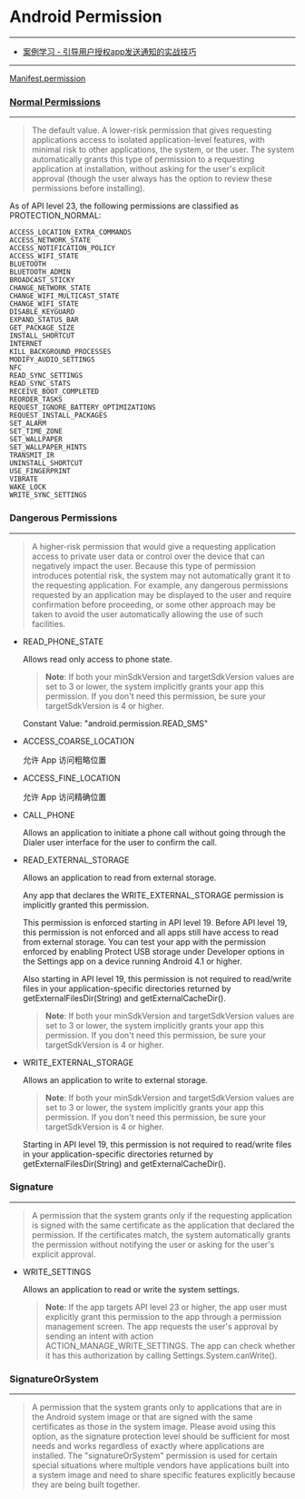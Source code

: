 # Android Permission

---

 - [案例学习 - 引导用户授权app发送通知的实战技巧](http://www.beforweb.com/node/758?hmsr=toutiao.io&utm_medium=toutiao.io&utm_source=toutiao.io)

---

[Manifest.permission](http://developer.android.com/reference/android/Manifest.permission.html)

### [Normal Permissions](http://developer.android.com/guide/topics/security/normal-permissions.html)
---

> The default value. A lower-risk permission that gives requesting applications access to isolated application-level features, with minimal risk to other applications, the system, or the user. The system automatically grants this type of permission to a requesting application at installation, without asking for the user's explicit approval (though the user always has the option to review these permissions before installing). 

As of API level 23, the following permissions are classified as PROTECTION_NORMAL:

```
ACCESS_LOCATION_EXTRA_COMMANDS
ACCESS_NETWORK_STATE
ACCESS_NOTIFICATION_POLICY
ACCESS_WIFI_STATE
BLUETOOTH
BLUETOOTH_ADMIN
BROADCAST_STICKY
CHANGE_NETWORK_STATE
CHANGE_WIFI_MULTICAST_STATE
CHANGE_WIFI_STATE
DISABLE_KEYGUARD
EXPAND_STATUS_BAR
GET_PACKAGE_SIZE
INSTALL_SHORTCUT
INTERNET
KILL_BACKGROUND_PROCESSES
MODIFY_AUDIO_SETTINGS
NFC
READ_SYNC_SETTINGS
READ_SYNC_STATS
RECEIVE_BOOT_COMPLETED
REORDER_TASKS
REQUEST_IGNORE_BATTERY_OPTIMIZATIONS
REQUEST_INSTALL_PACKAGES
SET_ALARM
SET_TIME_ZONE
SET_WALLPAPER
SET_WALLPAPER_HINTS
TRANSMIT_IR
UNINSTALL_SHORTCUT
USE_FINGERPRINT
VIBRATE
WAKE_LOCK
WRITE_SYNC_SETTINGS
```

### Dangerous Permissions
---

> A higher-risk permission that would give a requesting application access to private user data or control over the device that can negatively impact the user. Because this type of permission introduces potential risk, the system may not automatically grant it to the requesting application. For example, any dangerous permissions requested by an application may be displayed to the user and require confirmation before proceeding, or some other approach may be taken to avoid the user automatically allowing the use of such facilities. 

- READ\_PHONE\_STATE

	Allows read only access to phone state.
	> **Note**: If both your minSdkVersion and targetSdkVersion values are set to 3 or lower, the system implicitly grants your app this permission. If you don't need this permission, be sure your targetSdkVersion is 4 or higher.
	
	Constant Value: "android.permission.READ_SMS"
	
- ACCESS\_COARSE\_LOCATION

	允许 App 访问粗略位置

- ACCESS\_FINE\_LOCATION

	允许 App 访问精确位置
	
- CALL_PHONE
	
	Allows an application to initiate a phone call without going through the Dialer user interface for the user to confirm the call.

- READ\_EXTERNAL\_STORAGE

	Allows an application to read from external storage.

	Any app that declares the WRITE_EXTERNAL_STORAGE permission is implicitly granted this permission.

	This permission is enforced starting in API level 19. Before API level 19, this permission is not enforced and all apps still have access to read from external storage. You can test your app with the permission enforced by enabling Protect USB storage under Developer options in the Settings app on a device running Android 4.1 or higher.

	Also starting in API level 19, this permission is not required to read/write files in your application-specific directories returned by getExternalFilesDir(String) and getExternalCacheDir().

	> **Note**: If both your minSdkVersion and targetSdkVersion values are set to 3 or lower, the system implicitly grants your app this permission. If you don't need this permission, be sure your targetSdkVersion is 4 or higher.

- WRITE\_EXTERNAL\_STORAGE

	Allows an application to write to external storage.

	> **Note**: If both your minSdkVersion and targetSdkVersion values are set to 3 or lower, the system implicitly grants your app this permission. If you don't need this permission, be sure your targetSdkVersion is 4 or higher.

	Starting in API level 19, this permission is not required to read/write files in your application-specific directories returned by getExternalFilesDir(String) and getExternalCacheDir().
	
### Signature
---

> A permission that the system grants only if the requesting application is signed with the same certificate as the application that declared the permission. If the certificates match, the system automatically grants the permission without notifying the user or asking for the user's explicit approval. 

- WRITE_SETTINGS

	Allows an application to read or write the system settings.

	> **Note**: If the app targets API level 23 or higher, the app user must explicitly grant this permission to the app through a permission management screen. The app requests the user's approval by sending an intent with action ACTION_MANAGE_WRITE_SETTINGS. The app can check whether it has this authorization by calling Settings.System.canWrite().

### SignatureOrSystem
---

> A permission that the system grants only to applications that are in the Android system image or that are signed with the same certificates as those in the system image. Please avoid using this option, as the signature protection level should be sufficient for most needs and works regardless of exactly where applications are installed. The "signatureOrSystem" permission is used for certain special situations where multiple vendors have applications built into a system image and need to share specific features explicitly because they are being built together. 

	
